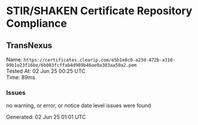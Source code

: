 # STIR/SHAKEN Certificate Repository Compliance

## TransNexus

Name: `https://certificates.clearip.com/e5b1e8c0-a23d-472b-a310-99b1e23f16be/6b083fcffab4d989b46ae0a303aa50a2.pem`\
Tested At: 02 Jun 25 00:25 UTC\
Time: 89ms

### Issues

no warning, or error, or notice date level issues were found

Generated: 02 Jun 25 01:01 UTC